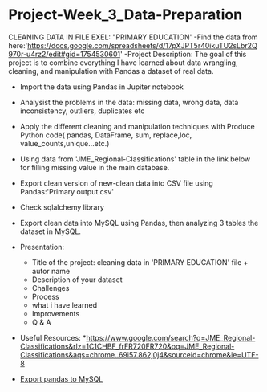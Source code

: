 # Project-Week_3_Data-Preparation
CLEANING DATA IN FILE EXEL: "PRIMARY EDUCATION'
-Find the data from here:'https://docs.google.com/spreadsheets/d/17pXJPT5r40ikuTU2sLbr2Q970r-u4rz2/edit#gid=1754530601'
-Project Description: 
The goal of this project is to combine everything I have learned about data wrangling, cleaning, and manipulation with Pandas a dataset of real data.
- Import the data using Pandas in Jupiter notebook
- Analysist the problems in the data: missing data, wrong data, data inconsistency, outliers, duplicates etc
- Apply the different cleaning and manipulation techniques with Produce Python code( pandas, DataFrame, sum, replace,loc, value_counts,unique...etc.)
- Using data from 'JME_Regional-Classifications' table in the link below for filling missing value in the main database.
- Export clean version of new-clean data into CSV file using Pandas:'Primary output.csv'
- Check sqlalchemy library
- Export clean data into MySQL using Pandas, then analyzing 3 tables the dataset in MySQL.
- Presentation:
  - Title of the project: cleaning data in 'PRIMARY EDUCATION' file + autor name
  - Description of your dataset
  - Challenges
  -  Process 
  -  what i have learned
  -  Improvements
  -  Q & A

- Useful Resources:
*https://www.google.com/search?q=JME_Regional-Classifications&rlz=1C1CHBF_frFR720FR720&oq=JME_Regional-Classifications&aqs=chrome..69i57.862j0j4&sourceid=chrome&ie=UTF-8
* [Export pandas to MySQL](https://stackoverflow.com/questions/48689682/exporting-pandas-dataframe-to-mysql-using-sqlalchemys)

